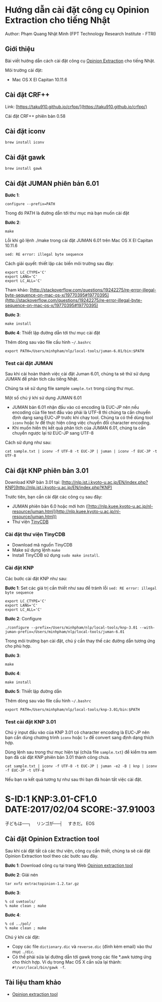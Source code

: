 # Hướng dẫn cài đặt công cụ Opinion Extraction cho tiếng Nhật

Author: Phạm Quang Nhật Minh (FPT Technology Research Institute - FTRI)

## Giới thiệu

Bài viết hướng dẫn cách cài đặt công cụ [Opinion Extraction](https://alaginrc.nict.go.jp/opinion/index_e.html) cho tiếng Nhật.

Môi trường cài đặt:

- Mac OS X El Capitan 10.11.6

## Cài đặt CRF++

Link: [https://taku910.github.io/crfpp/](https://taku910.github.io/crfpp/)

Cài đặt CRF++ phiên bản 0.58

## Cài đặt iconv

```
brew install iconv
```

## Cài đặt gawk

```
brew install gawk
```

## Cài đặt JUMAN phiên bản 6.01


**Bước 1**:

```
configure --prefix=PATH
```

Trong đó PATH là đường dẫn tới thư mục mà bạn muốn cài đặt

**Bước 2**:

```
make
```

Lỗi khi gõ lệnh ./make trong cài đặt JUMAN 6.01 trên Mac OS X El Capitan 10.11.6

```
sed: RE error: illegal byte sequence
```

Cách giải quyết: thiết lập các biến môi trường sau đây:

```
export LC_CTYPE='C'
export LANG='C'
export LC_ALL='C'
```

Tham khảo: [http://stackoverflow.com/questions/19242275/re-error-illegal-byte-sequence-on-mac-os-x/19770395#19770395](http://stackoverflow.com/questions/19242275/re-error-illegal-byte-sequence-on-mac-os-x/19770395#19770395)


**Bước 3**:

```
make install
```

**Bước 4**: Thiết lập đường dẫn tới thư mục cài đặt

Thêm dòng sau vào file cấu hình ```~/.bashrc```

```
export PATH=/Users/minhpham/nlp/local-tools/juman-6.01/bin:$PATH
```

### Test cài đặt JUMAN

Sau khi cài hoàn thành việc cài đặt Juman 6.01, chúng ta sẽ thử sử dụng JUMAN 
để phân tích câu tiếng Nhật.

Chúng ta sẽ sử dụng file sample ```sample.txt``` trong cùng thư mục.

Một số chú ý khi sử dụng JUMAN 6.01

- JUMAN bản 6.01 nhận đầu vào có encoding là EUC-JP nên nếu encoding của file 
text đầu vào phải là UTF-8 thì chúng ta cần chuyển định dạng sang EUC-JP trước
khi chạy tool. Chúng ta có thể dùng tool ```iconv``` hoặc lv để thực hiện công 
việc chuyển đổi character encoding.
- Khi muốn hiển thị kết quả phân tích của JUMAN 6.01, chúng ta cần chuyển ngược
lại từ EUC-JP sang UTF-8

Cách sử dụng như sau:

```
cat sample.txt | iconv -f UTF-8 -t EUC-JP | juman | iconv -f EUC-JP -t UTF-8
```

## Cài đặt KNP phiên bản 3.01

Download KNP bản 3.01 tại: [http://nlp.ist.i.kyoto-u.ac.jp/EN/index.php?KNP](http://nlp.ist.i.kyoto-u.ac.jp/EN/index.php?KNP)

Trước tiên, bạn cần cài đặt các công cụ sau đây:

- JUMAN phiên bản 6.0 hoặc mới hơn ([http://nlp.kuee.kyoto-u.ac.jp/nl-resource/juman.html](http://nlp.kuee.kyoto-u.ac.jp/nl-resource/juman.html))
- Thư viện [TinyCDB](http://www.corpit.ru/mjt/tinycdb.html)

### Cài đặt thư viện TinyCDB

- Download mã nguồn TinyCDB
- Make sử dụng lệnh ```make```
- Install TinyCDB sử dụng ```sudo make install```.

### Cài đặt KNP

Các bước cài đặt KNP như sau:

**Bước 1**: Set các giá trị cần thiết như sau để tránh lỗi
```sed: RE error: illegal byte sequence```

```
export LC_CTYPE='C'
export LANG='C'
export LC_ALL='C'
```

**Bước 2**: Configure

```
./configure --prefix=/Users/minhpham/nlp/local-tools/knp-3.01 --with-juman-prefix=/Users/minhpham/nlp/local-tools/juman-6.01
```

Trong môi trường bạn cài đặt, chú ý cần thay thế các đường dẫn tương ứng cho phù hợp.

**Bước 3**:

```
make
```

**Bước 4**:

```
make install
```

**Bước 5**: Thiết lập đường dẫn

Thêm dòng sau vào file cấu hình ```~/.bashrc```

```
export PATH=/Users/minhpham/nlp/local-tools/knp-3.01/bin:$PATH
```

### Test cài đặt KNP 3.01

Chú ý input đầu vào của KNP 3.01 có character encoding là EUC-JP nên bạn cần 
dùng chương trình ```iconv``` hoặc ```lv``` để convert sang định dạng thích hợp.

Dùng lệnh sau trong thư mục hiện tại (chứa file ```sample.txt```) để kiểm tra xem
bạn đã cài đặt KNP phiên bản 3.01 thành công chưa.

```
cat sample.txt | iconv -f UTF-8 -t EUC-JP | juman -e2 -B | knp | iconv -f EUC-JP -t UTF-8
```

Nếu bạn ra kết quả tương tự như sau thì bạn đã hoàn tất việc cài đặt.

# S-ID:1 KNP:3.01-CF1.0 DATE:2017/02/04 SCORE:-37.91003
子どもは──┐　
リンゴが──┤　
        すきだ。
EOS

## Cài đặt Opinion Extraction tool

Sau khi cài đặt tất cả các thư viện, công cụ cần thiết, chúng ta sẽ cài đặt
Opinion Extraction tool theo các bước sau đây.

**Bước 1**: Download công cụ tại trang Web
[Opinion extraction tool](https://alaginrc.nict.go.jp/opinion/index_e.html)

**Bước 2**: Giải nén 

```
tar xvfz extractopinion-1.2.tar.gz 
```

**Bước 3**: 

```
% cd svmtools/
% make clean ; make
```

**Bước 4**:

```
% cd ../pol/
% make clean ; make
```

Chú ý khi cài đặt:

- Copy các file ```dictionary.dic``` và ```reverse.dic``` (đính kèm email) vào thư mục ```./dic```.
- Có thể phải sửa lại đường dẫn tới gawk trong các file *.awk tương ứng cho thích 
hợp. Ví dụ trong Mac OS X cần sửa lại thành: ```#!/usr/local/bin/gawk -f```.

## Tài liệu tham khảo

- [Opinion extraction tool](https://alaginrc.nict.go.jp/opinion/index_e.html)